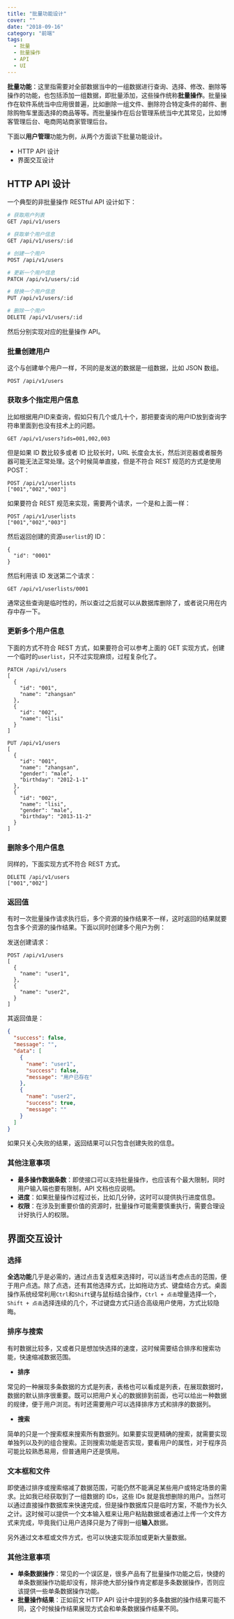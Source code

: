 ```yaml
---
title: "批量功能设计"
cover: ""
date: "2018-09-16"
category: "前端"
tags:
  - 批量
  - 批量操作
  - API
  - UI
---
```


**批量功能**：这里指需要对全部数据当中的一组数据进行查询、选择、修改、删除等操作的功能，也包括添加一组数据，即批量添加，这些操作统称**批量操作**。批量操作在软件系统当中应用很普遍，比如删除一组文件、删除符合特定条件的邮件、删除购物车里面选择的商品等等。而批量操作在后台管理系统当中尤其常见，比如博客管理后台、电商网站商家管理后台。

下面以**用户管理**功能为例，从两个方面谈下批量功能设计。

- HTTP API 设计
- 界面交互设计

## HTTP API 设计

一个典型的非批量操作 RESTful API 设计如下：

```sh
# 获取用户列表
GET /api/v1/users

# 获取单个用户信息
GET /api/v1/users/:id

# 创建一个用户
POST /api/v1/users

# 更新一个用户信息
PATCH /api/v1/users/:id

# 替换一个用户信息
PUT /api/v1/users/:id

# 删除一个用户
DELETE /api/v1/users/:id
```

然后分别实现对应的批量操作 API。

### 批量创建用户

这个与创建单个用户一样，不同的是发送的数据是一组数据，比如 JSON 数组。

```
POST /api/v1/users
```

### 获取多个指定用户信息

比如根据用户ID来查询，假如只有几个或几十个，那把要查询的用户ID放到查询字符串里面到也没有技术上的问题。

```
GET /api/v1/users?ids=001,002,003
```

但是如果 ID 数比较多或者 ID 比较长时，URL 长度会太长，然后浏览器或者服务器可能无法正常处理。这个时候简单直接，但是不符合 REST 规范的方式是使用 POST：

```
POST /api/v1/userlists
["001","002","003"]
```

如果要符合 REST 规范来实现，需要两个请求，一个是和上面一样：

```
POST /api/v1/userlists
["001","002","003"]
```

然后返回创建的资源`userlist`的 ID：

```
{
  "id": "0001"
}
```

然后利用该 ID 发送第二个请求：

```
GET /api/v1/userlists/0001
```

通常这些查询是临时性的，所以查过之后就可以从数据库删除了，或者说只用在内存中存一下。

### 更新多个用户信息

下面的方式不符合 REST 方式，如果要符合可以参考上面的 GET 实现方式，创建一个临时的`userlist`，只不过实现麻烦，过程复杂化了。

```
PATCH /api/v1/users
[
  {
    "id": "001",
    "name": "zhangsan"
  },
  {
    "id": "002",
    "name": "lisi"
  }
]

PUT /api/v1/users
[
  {
    "id": "001",
    "name": "zhangsan",
    "gender": "male",
    "birthday": "2012-1-1"
  },
  {
    "id": "002",
    "name": "lisi",
    "gender": "male",
    "birthday": "2013-11-2"
  }
]
```

### 删除多个用户信息

同样的，下面实现方式不符合 REST 方式。

```
DELETE /api/v1/users
["001","002"]
```

### 返回值

有时一次批量操作请求执行后，多个资源的操作结果不一样，这时返回的结果就要包含多个资源的操作结果。下面以同时创建多个用户为例：

发送创建请求：

```
POST /api/v1/users
[
  {
    "name": "user1",
  },
  {
    "name": "user2",
  }
]
```

其返回值是：

```json
{
  "success": false,
  "message": "",
  "data": [
    {
      "name": "user1",
      "success": false,
      "message": "用户已存在"
    },
    {
      "name": "user2",
      "success": true,
      "message": ""
    }
  ]
}
```

如果只关心失败的结果，返回结果可以只包含创建失败的信息。

### 其他注意事项

- **最多操作数据条数**：即使接口可以支持批量操作，也应该有个最大限制，同时用户输入端也要有限制，API 文档也应说明。
- **进度**：如果批量操作过程过长，比如几分钟，这时可以提供执行进度信息。
- **权限**：在涉及到重要价值的资源时，批量操作可能需要慎重执行，需要合理设计好执行人的权限。

## 界面交互设计

### 选择

**全选功能**几乎是必需的，通过点击复选框来选择时，可以适当考虑点击的范围，便于用户点选。除了点选，还有其他选择方式，比如拖动方式、键盘结合方式。桌面操作系统经常利用`Ctrl`和`Shift`键与鼠标结合操作，`Ctrl + 点击`增量选择一个，`Shift + 点击`选择连续的几个，不过键盘方式只适合高级用户使用，方式比较隐晦。

### 排序与搜索

有时数据比较多，又或者只是想加快选择的速度，这时候需要结合排序和搜索功能，快速缩减数据范围。

- **排序**

常见的一种展现多条数据的方式是列表，表格也可以看成是列表，在展现数据时，数据的默认排序很重要。既可以把用户关心的数据排到前面，也可以给出一种数据的规律，便于用户浏览。有时还需要用户可以选择排序方式和排序的数据列。

- **搜索**

简单的只是一个搜索框来搜索所有数据列。如果要实现更精确的搜索，就需要实现单独列以及列的组合搜索。正则搜索功能是否实现，要看用户的属性，对于程序员可能比较熟悉易用，但普通用户还是慎用。

### 文本框和文件

即使通过排序或搜索缩减了数据范围，可能仍然不能满足某些用户或特定场景的需求。比如我已经获取到了一组数据的 IDs，这些 IDs 就是我想删除的用户。当然可以通过直接操作数据库来快速完成，但是操作数据库只是临时方案，不能作为长久之计。这时候可以提供一个文本输入框来让用户粘贴数据或者通过上传一个文件方式来完成，毕竟我们让用户选择只是为了得到一组**输入**数据。

另外通过文本框或文件方式，也可以快速实现添加或更新大量数据。

### 其他注意事项

- **单条数据操作**：常见的一个误区是，很多产品有了批量操作功能之后，快捷的单条数据操作功能却没有，除非绝大部分操作肯定都是多条数据操作，否则应该提供一些单条数据操作功能。
- **批量操作结果**：正如前文 HTTP API 设计中提到的多条数据的操作结果可能不同，这个时候操作结果展现方式会和单条数据操作结果不同。

